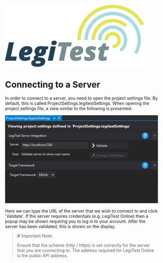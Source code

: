 ﻿![](images/_LegiTestBanner.png)

# Connecting to a Server



In order to connect to a server, you need to open the project settings file. By default, this is called ProjectSettings.legitestSettings. When opening the project settings file, a view similar to the following is presented:

![](images/ProjectSettings.png)





Here we can type the URL of the server that we wish to connect to and click 'Validate'. If the server requires credentials (e.g. LegiTest Online) then a popup may be shown requiring you to log in to your account. After the server has been validated, this is shown on the display.



> ![](images/_ImportNoteIcon.png) Important Note:
> 
> Ensure that the scheme (http / https) is set correctly for the server that you are connecting to. The address required for LegiTest Online is the public API address.
